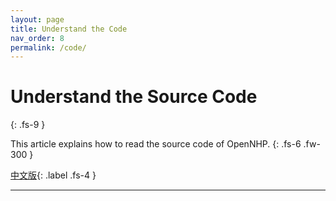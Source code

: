 ```yaml
---
layout: page
title: Understand the Code
nav_order: 8
permalink: /code/
---
```


# Understand the Source Code
{: .fs-9 }

This article explains how to read the source code of OpenNHP.
{: .fs-6 .fw-300 }

[中文版](/zh-cn/code/){: .label .fs-4 }

---
